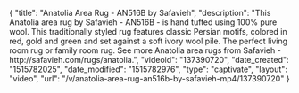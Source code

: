 {
    "title": "Anatolia Area Rug - AN516B by Safavieh",
    "description": "This Anatolia area rug by Safavieh - AN516B - is hand tufted using 100% pure wool. This traditionally styled rug features classic Persian motifs, colored in red, gold and green and set against a soft ivory wool pile. The perfect living room rug or family room rug. See more Anatolia area rugs from Safavieh -  http:\/\/safavieh.com\/rugs\/anatolia.",
    "videoid": "137390720",
    "date_created": "1515782025",
    "date_modified": "1515782976",
    "type": "captivate",
    "layout": "video",
    "url": "\/v\/anatolia-area-rug-an516b-by-safavieh-mp4\/137390720"
}